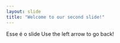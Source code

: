 ```yaml
---
layout: slide
title: "Welcome to our second slide!"
---
```

Esse é o slide
Use the left arrow to go back!
